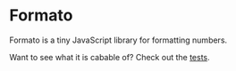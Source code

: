 Formato
===

Formato is a tiny JavaScript library for formatting numbers.

Want to see what it is cabable of? Check out the [tests](https://github.com/gearz-lab/formato/blob/master/test/index.js).